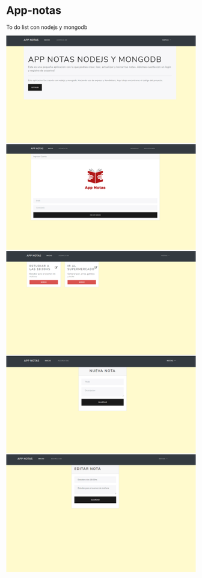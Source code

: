 # App-notas
To do list con nodejs y mongodb

![](https://github.com/Benjhi/App-notas/blob/master/src/public/img/img0.png?raw=true)
![](https://github.com/Benjhi/App-notas/blob/master/src/public/img/img1.png?raw=true)
![](https://github.com/Benjhi/App-notas/blob/master/src/public/img/img4.png?raw=true)
![](https://github.com/Benjhi/App-notas/blob/master/src/public/img/img5.png?raw=true)
![](https://github.com/Benjhi/App-notas/blob/master/src/public/img/img3.png?raw=true)

